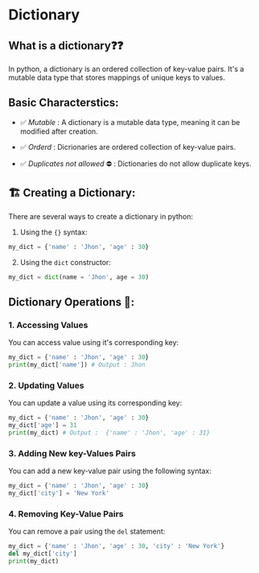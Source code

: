 # Dictionary
## What is a dictionary❓❓
In python, a dictionary is an ordered collection of key-value pairs. It's a mutable data type that stores mappings of unique keys to values.

## Basic Characterstics:

- ✅ *Mutable* : A dictionary is a mutable data type, meaning it can be modified after creation.

- ✅ *Orderd* : Dicrionaries are ordered collection of key-value pairs.

- ✅ *Duplicates not allowed* ⛔ : Dictionaries do not allow duplicate keys.

## 🏗️ Creating a Dictionary:
There are several ways to create a dictionary in python:

1. Using the `{}` syntax:

```python
my_dict = {'name' : 'Jhon', 'age' : 30}
```

2. Using the `dict` constructor:

```python
my_dict = dict(name = 'Jhon', age = 30)
```

## Dictionary Operations 🩻:

### 1. Accessing Values 
You can access value using it's corresponding key:

```python
my_dict = {'name' : 'Jhon', 'age' : 30}
print(my_dict['name']) # Output : Jhon
```

### 2. Updating Values
You can update a value using its corresponding key:

```python
my_dict = {'name' : 'Jhon', 'age' : 30}
my_dict['age'] = 31
print(my_dict) # Output :  {'name' : 'Jhon', 'age' : 31}
```

### 3. Adding New key-Values Pairs
You can add a new key-value pair using the following syntax:

```python
my_dict = {'name' : 'Jhon', 'age' : 30}
my_dict['city'] = 'New York'
```

### 4. Removing Key-Value Pairs
You can remove a pair using the `del` statement:

```python
my_dict = {'name' : 'Jhon', 'age' : 30, 'city' : 'New York'}
del my_dict['city']
print(my_dict)
```